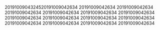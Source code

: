 2019100904324520191009042634
20191009042634
20191009042634
20191009042634
20191009042634
20191009042634
20191009042634
20191009042634
20191009042634
20191009042634
20191009042634
20191009042634
20191009042634
20191009042634
20191009042634
